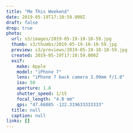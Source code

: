 ```yaml
---
title: "Me This Weekend"
date: 2019-05-19T17:10:59.000Z
draft: false
drop: true
photo:
  url: s3/images/2019-05-19-10-10-59.jpg
  thumb: s3/thumbs/2019-05-19-10-10-59.jpg
  preview: s3/previews/2019-05-19-10-10-59.jpg
  created: 2019-05-19T17:10:59.000Z
  exif:
    make: Apple
    model: "iPhone 7"
    lens: "iPhone 7 back camera 3.99mm f/1.8"
    iso: 50
    aperture: 1.8
    shutter_speed: 1/15
    focal_length: "4.0 mm"
    gps: "47.66085 -122.319633333333"
  title: null
  caption: null
links: []
---
```

